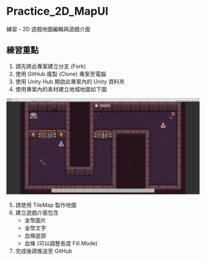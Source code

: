 # Practice_2D_MapUI
 練習 - 2D 遊戲地圖編輯與遊戲介面

## 練習重點
1. 請先將此專案建立分支 (Fork)
2. 使用 GitHub 複製 (Clone) 專案至電腦
3. 使用 Unity Hub 開啟此專案內的 Unity 資料夾
4. 使用專案內的素材建立地城地圖如下圖

![完成參考圖](./finish.png)

5. 請使用 TileMap 製作地圖
6. 建立遊戲介面包含
    - 金幣圖片
    - 金幣文字
    - 血條底部
    - 血條 (可以調整長度 Fill Mode)
7. 完成後請推送至 GitHub